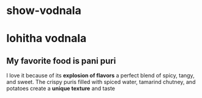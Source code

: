 # show-vodnala
# lohitha vodnala
## My favorite food is pani puri
I love it because of its **explosion of flavors** a perfect blend of spicy, tangy, and sweet. The crispy puris filled with spiced water, tamarind chutney, and potatoes create a **unique texture** and taste